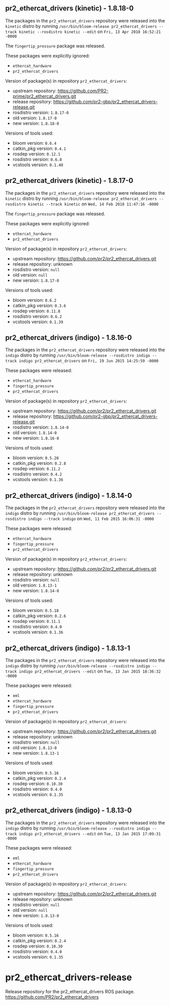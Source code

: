 ## pr2_ethercat_drivers (kinetic) - 1.8.18-0

The packages in the `pr2_ethercat_drivers` repository were released into the `kinetic` distro by running `/usr/bin/bloom-release pr2_ethercat_drivers --track kinetic --rosdistro kinetic --edit` on `Fri, 13 Apr 2018 16:52:21 -0000`

The `fingertip_pressure` package was released.

These packages were explicitly ignored:
- `ethercat_hardware`
- `pr2_ethercat_drivers`

Version of package(s) in repository `pr2_ethercat_drivers`:

- upstream repository: https://github.com/PR2-prime/pr2_ethercat_drivers.git
- release repository: https://github.com/pr2-gbp/pr2_ethercat_drivers-release.git
- rosdistro version: `1.8.17-0`
- old version: `1.8.17-0`
- new version: `1.8.18-0`

Versions of tools used:

- bloom version: `0.6.4`
- catkin_pkg version: `0.4.1`
- rosdep version: `0.12.1`
- rosdistro version: `0.6.8`
- vcstools version: `0.1.40`


## pr2_ethercat_drivers (kinetic) - 1.8.17-0

The packages in the `pr2_ethercat_drivers` repository were released into the `kinetic` distro by running `/usr/bin/bloom-release pr2_ethercat_drivers --rosdistro kinetic --track kinetic` on `Wed, 14 Feb 2018 11:47:16 -0000`

The `fingertip_pressure` package was released.

These packages were explicitly ignored:
- `ethercat_hardware`
- `pr2_ethercat_drivers`

Version of package(s) in repository `pr2_ethercat_drivers`:

- upstream repository: https://github.com/pr2/pr2_ethercat_drivers.git
- release repository: unknown
- rosdistro version: `null`
- old version: `null`
- new version: `1.8.17-0`

Versions of tools used:

- bloom version: `0.6.2`
- catkin_pkg version: `0.3.6`
- rosdep version: `0.11.8`
- rosdistro version: `0.6.2`
- vcstools version: `0.1.39`


## pr2_ethercat_drivers (indigo) - 1.8.16-0

The packages in the `pr2_ethercat_drivers` repository were released into the `indigo` distro by running `/usr/bin/bloom-release --rosdistro indigo --track indigo pr2_ethercat_drivers` on `Fri, 19 Jun 2015 14:25:59 -0000`

These packages were released:
- `ethercat_hardware`
- `fingertip_pressure`
- `pr2_ethercat_drivers`

Version of package(s) in repository `pr2_ethercat_drivers`:
- upstream repository: https://github.com/pr2/pr2_ethercat_drivers.git
- release repository: https://github.com/pr2-gbp/pr2_ethercat_drivers-release.git
- rosdistro version: `1.8.14-0`
- old version: `1.8.14-0`
- new version: `1.8.16-0`

Versions of tools used:
- bloom version: `0.5.20`
- catkin_pkg version: `0.2.8`
- rosdep version: `0.11.2`
- rosdistro version: `0.4.2`
- vcstools version: `0.1.36`


## pr2_ethercat_drivers (indigo) - 1.8.14-0

The packages in the `pr2_ethercat_drivers` repository were released into the `indigo` distro by running `/usr/bin/bloom-release pr2_ethercat_drivers --rosdistro indigo --track indigo` on `Wed, 11 Feb 2015 16:06:31 -0000`

These packages were released:
- `ethercat_hardware`
- `fingertip_pressure`
- `pr2_ethercat_drivers`

Version of package(s) in repository `pr2_ethercat_drivers`:
- upstream repository: https://github.com/pr2/pr2_ethercat_drivers.git
- release repository: unknown
- rosdistro version: `null`
- old version: `1.8.13-1`
- new version: `1.8.14-0`

Versions of tools used:
- bloom version: `0.5.18`
- catkin_pkg version: `0.2.6`
- rosdep version: `0.11.1`
- rosdistro version: `0.4.0`
- vcstools version: `0.1.36`


## pr2_ethercat_drivers (indigo) - 1.8.13-1

The packages in the `pr2_ethercat_drivers` repository were released into the `indigo` distro by running `/usr/bin/bloom-release --rosdistro indigo --track indigo pr2_ethercat_drivers --edit` on `Tue, 13 Jan 2015 18:36:32 -0000`

These packages were released:
- `eml`
- `ethercat_hardware`
- `fingertip_pressure`
- `pr2_ethercat_drivers`

Version of package(s) in repository `pr2_ethercat_drivers`:
- upstream repository: https://github.com/pr2/pr2_ethercat_drivers.git
- release repository: unknown
- rosdistro version: `null`
- old version: `1.8.13-0`
- new version: `1.8.13-1`

Versions of tools used:
- bloom version: `0.5.16`
- catkin_pkg version: `0.2.4`
- rosdep version: `0.10.30`
- rosdistro version: `0.4.0`
- vcstools version: `0.1.35`


## pr2_ethercat_drivers (indigo) - 1.8.13-0

The packages in the `pr2_ethercat_drivers` repository were released into the `indigo` distro by running `/usr/bin/bloom-release --rosdistro indigo --track indigo pr2_ethercat_drivers --edit` on `Tue, 13 Jan 2015 17:09:31 -0000`

These packages were released:
- `eml`
- `ethercat_hardware`
- `fingertip_pressure`
- `pr2_ethercat_drivers`

Version of package(s) in repository `pr2_ethercat_drivers`:
- upstream repository: https://github.com/pr2/pr2_ethercat_drivers.git
- release repository: unknown
- rosdistro version: `null`
- old version: `null`
- new version: `1.8.13-0`

Versions of tools used:
- bloom version: `0.5.16`
- catkin_pkg version: `0.2.4`
- rosdep version: `0.10.30`
- rosdistro version: `0.4.0`
- vcstools version: `0.1.35`


pr2_ethercat_drivers-release
============================

Release repository for the pr2_ethercat_drivers ROS package. https://github.com/PR2/pr2_ethercat_drivers
